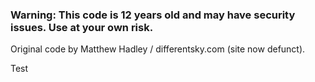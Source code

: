 ### Warning: This code is 12 years old and may have security issues. Use at your own risk.

Original code by Matthew Hadley / differentsky.com (site now defunct).

Test